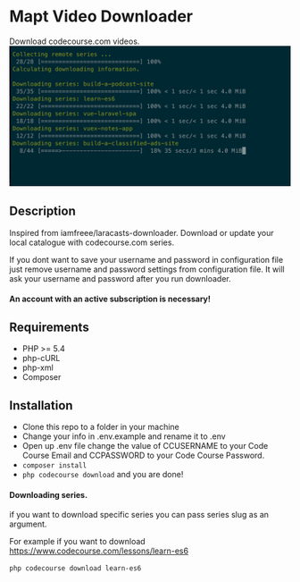# Mapt Video Downloader
Download codecourse.com videos.
![Screenshot](screenshot.png)
## Description
Inspired from iamfreee/laracasts-downloader. Download or update your local catalogue with codecourse.com series.

If you dont want to save your username and password in configuration file just remove username and password settings from configuration file. It will ask your username and password after you run downloader.

#### An account with an active subscription is necessary!

## Requirements
- PHP >= 5.4
- php-cURL
- php-xml
- Composer

## Installation
- Clone this repo to a folder in your machine
- Change your info in .env.example and rename it to .env
- Open up .env file change the value of CCUSERNAME to your Code Course Email and CCPASSWORD to your Code Course Password.
- `composer install`
- `php codecourse download` and you are done!

#### Downloading series.

if you want to download specific series you can pass series slug as an argument.

For example if you want to download https://www.codecourse.com/lessons/learn-es6
```
php codecourse download learn-es6
```
